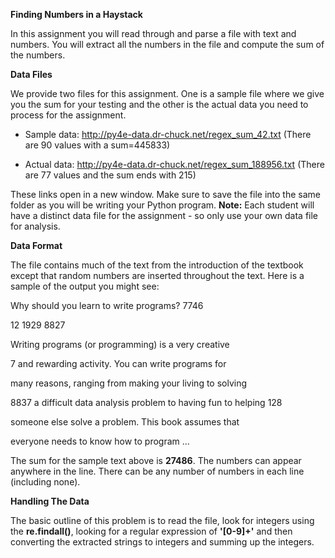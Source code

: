 **Finding Numbers in a Haystack**

In this assignment you will read through and parse a file with text and numbers.
You will extract all the numbers in the file and compute the sum of the numbers.

**Data Files**

We provide two files for this assignment. One is a sample file where we give you
the sum for your testing and the other is the actual data you need to process
for the assignment.

-   Sample data: <http://py4e-data.dr-chuck.net/regex_sum_42.txt> (There are 90
    values with a sum=445833)

-   Actual data: <http://py4e-data.dr-chuck.net/regex_sum_188956.txt> (There are
    77 values and the sum ends with 215)

These links open in a new window. Make sure to save the file into the same
folder as you will be writing your Python program. **Note:** Each student will
have a distinct data file for the assignment - so only use your own data file
for analysis.

**Data Format**

The file contains much of the text from the introduction of the textbook except
that random numbers are inserted throughout the text. Here is a sample of the
output you might see:

Why should you learn to write programs? 7746

12 1929 8827

Writing programs (or programming) is a very creative

7 and rewarding activity. You can write programs for

many reasons, ranging from making your living to solving

8837 a difficult data analysis problem to having fun to helping 128

someone else solve a problem. This book assumes that

everyone needs to know how to program ...

The sum for the sample text above is **27486**. The numbers can appear anywhere
in the line. There can be any number of numbers in each line (including none).

**Handling The Data**

The basic outline of this problem is to read the file, look for integers using
the **re.findall()**, looking for a regular expression of **'[0-9]+'** and then
converting the extracted strings to integers and summing up the integers.
